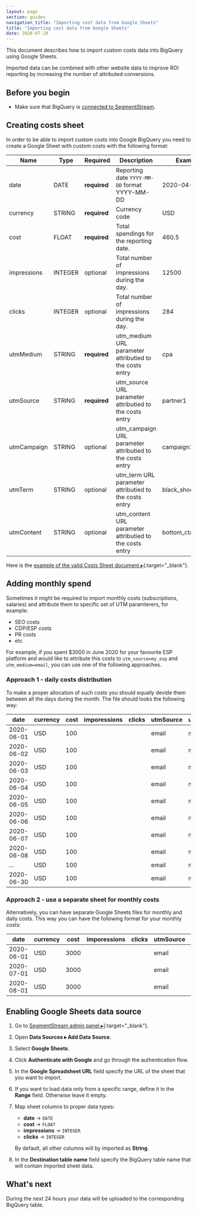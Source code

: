 ```yaml
---
layout: page
section: guides
navigation_title: "Importing cost data from Google Sheets"
title: "Importing cost data from Google Sheets"
date: 2020-07-20
---
```


This document describes how to import custom costs data into BigQuery using Google Sheets.

Imported data can be combined with other website data to improve ROI reporting by increasing the number of attributed conversions.

## Before you begin

- Make sure that BigQuery is [connected to SegmentStream](/bigquery/connecting-bigquery).

## Creating costs sheet

In order to be able to import custom costs into Google BigQuery you need to create a Google Sheet with custom costs with the following format:

Name | Type | Required | Description | Example |
--- | --- | --- | --- | --- |
date | DATE | **required** |  Reporting date `YYYY-MM-DD` format YYYY-MM-DD | 2020-04-03
currency| STRING | **required** | Currency code | USD
cost | FLOAT | **required** | Total spendings for the reporting date. | 460.5
impressions| INTEGER | optional | Total number of impressions during the day. | 12500
clicks | INTEGER | optional | Total number of impressions during the day. | 284
utmMedium | STRING | **required** | utm_medium URL parameter attributied to the costs entry | cpa
utmSource | STRING | **required** | utm_source URL parameter attributied to the costs entry | partner1
utmCampaign | STRING | optional | utm_campaign URL parameter attributied to the costs entry | campaign1
utmTerm | STRING | optional | utm_term URL parameter attributied to the costs entry | black_shoes
utmContent | STRING | optional | utm_content URL parameter attributied to the costs entry |bottom_cta_button

Here is the [example of the valid Costs Sheet document ▸](https://docs.google.com/spreadsheets/d/1rHqVpQP-dJnd7Cx5cxXNUJETi3Ko_ljuIAigbYskvIQ/edit#gid=0){:target="_blank"}.

## Adding monthly spend

Sometimes it might be required to import monthly costs (subscriptions, salaries) and attribute them to specific set of UTM paramterers, for example:
- SEO costs
- CDP/ESP costs
- PR costs
- etc

For example, if you spent $3000 in June 2020 for your favourite ESP platform and would like to attribute this costs to `utm_source=my_esp` and `utm_medium=email`, you can use one of the following approaches.

### Approach 1 - daily costs distribution

To make a proper allocation of such costs you should equally devide them between all the days during the month. The file should looks the following way:

date| currency | cost | imporessions | clicks | utmSource | utmMedium
--- | --- | --- | --- | --- | --- | ---
2020-06-01 | USD | 100 | | | email | my_esp
2020-06-02 | USD | 100 | | | email | my_esp
2020-06-03 | USD | 100 | | | email | my_esp
2020-06-04 | USD | 100 | | | email | my_esp
2020-06-05 | USD | 100 | | | email | my_esp
2020-06-06 | USD | 100 | | | email | my_esp
2020-06-07 | USD | 100 | | | email | my_esp
2020-06-08 | USD | 100 | | | email | my_esp
... | USD | 100 | | | email | my_esp
2020-06-30 | USD | 100 | | | email | my_esp

### Approach 2 - use a separate sheet for monthly costs

Alternatively, you can have separate Google Sheets files for monthly and daily costs. This way you can have the following format for your monthly costs:

date| currency | cost | imporessions | clicks | utmSource | utmMedium
--- | --- | --- | --- | --- | --- | ---
2020-06-01 | USD | 3000 | | | email | my_esp
2020-07-01 | USD | 3000 | | | email | my_esp
2020-08-01 | USD | 3000 | | | email | my_esp

## Enabling Google Sheets data source

1. Go to [SegmentStream admin panel ▸](https://admin.segmentstream.com/){:target="_blank"}.
2. Open **Data Sources ▸ Add Data Source**.
3. Select **Google Sheets**.
4. Click **Authenticate with Google** and go through the authentication flow.
5. In the **Google Spreadsheet URL** field specify the URL of the sheet that you want to import.
6. If you want to load data only from a specific range, define it in the **Range** field. Otherwise leave it empty.
7. Map sheet columns to proper data types:
   * **date** -> `DATE`
   * **cost** -> `FLOAT`
   * **impressions** -> `INTEGER`
   * **clicks** -> `INTEGER`

   By default, all other columns will by imported as **String**.
8. In the **Destination table name** field specify the BigQuery table name that will contain imported sheet data.

## What's next

During the next 24 hours your data will be uploaded to the corresponding BigQuery table.
